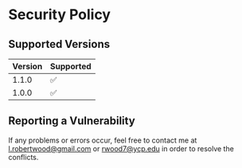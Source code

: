# Security Policy

## Supported Versions

| Version | Supported          |
| ------- | ------------------ |
| 1.1.0   | :white_check_mark: |
| 1.0.0   | :white_check_mark: |

## Reporting a Vulnerability

If any problems or errors occur, feel free to contact me at l.robertwood@gmail.com or rwood7@ycp.edu in order to resolve the conflicts.
